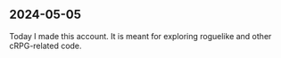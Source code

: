 ## 2024-05-05

Today I made this account.
It is meant for exploring roguelike and other cRPG-related code.
